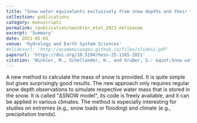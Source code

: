 ```yaml
---
title: "Snow water equivalents exclusively from snow depths and their temporal changes: the Δsnow model"
collection: publications
category: manuscripts
permalink: /publication/swinkler_etal_2021_deltasnow
excerpt: 'Summary'
date: 2021-05-03
venue: 'Hydrology and Earth System Sciences'
#slidesurl: 'http://academicpages.github.io/files/slides1.pdf'
paperurl: 'https://doi.org/10.5194/hess-25-1165-2021'
citation: 'Winkler, M., Schellander, H., and Gruber, S.: &quot;Snow water equivalents exclusively from snow depths and their temporal changes: the Δsnow model.&quot; <i>Hydrol. Earth Syst. Sci., 25, 1165–1187, 2021</i>.'
---
```


A new method to calculate the mass of snow is provided. It is quite simple but gives surprisingly good results. The new approach only requires regular snow depth observations to simulate respective water mass that is stored in the snow. It is called "ΔSNOW model", its code is freely available, and it can be applied in various climates. The method is especially interesting for studies on extremes (e.g., snow loads or flooding) and climate (e.g., precipitation trends).